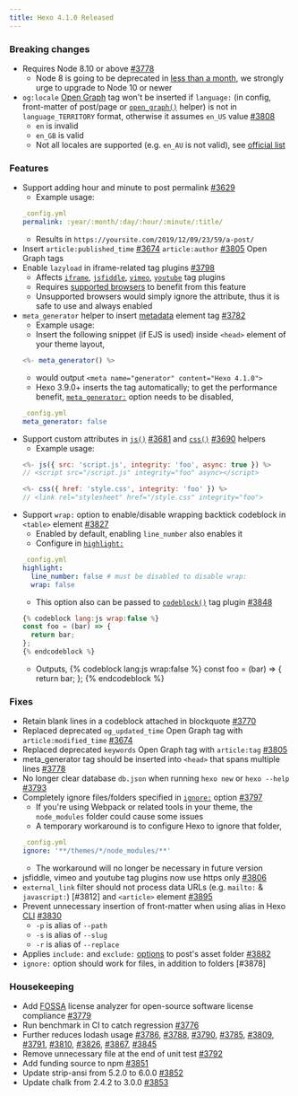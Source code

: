 ```yaml
---
title: Hexo 4.1.0 Released
---
```


### Breaking changes
- Requires Node 8.10 or above [#3778]
  * Node 8 is going to be deprecated in [less than a month](https://github.com/nodejs/Release/blob/master/README.md), we strongly urge to upgrade to Node 10 or newer
- `og:locale` [Open Graph](https://ogp.me/) tag won't be inserted if `language:` (in config, front-matter of post/page or [`open_graph()`](/docs/helpers#open-graph) helper) is not in `language_TERRITORY` format, otherwise it assumes `en_US` value [#3808]
  * `en` is invalid
  * `en_GB` is valid
  * Not all locales are supported (e.g. `en_AU` is not valid), see [official list](https://developers.facebook.com/docs/messenger-platform/messenger-profile/supported-locales/)

### Features
- Support adding hour and minute to post permalink [#3629]
  * Example usage:
  ``` yml
  _config.yml
  permalink: :year/:month/:day/:hour/:minute/:title/
  ```
  * Results in `https://yoursite.com/2019/12/09/23/59/a-post/`
- Insert `article:published_time` [#3674] `article:author` [#3805] Open Graph tags
- Enable `lazyload` in iframe-related tag plugins [#3798]
  * Affects [`iframe`](/docs/tag-plugins#iframe), [`jsfiddle`](/docs/tag-plugins#jsFiddle), [`vimeo`](/docs/tag-plugins#Vimeo), [`youtube`](/docs/tag-plugins#YouTube) tag plugins
  * Requires [supported browsers](https://caniuse.com/#feat=loading-lazy-attr) to benefit from this feature
  * Unsupported browsers would simply ignore the attribute, thus it is safe to use and always enabled
- `meta_generator` helper to insert [metadata](https://developer.mozilla.org/en-US/docs/Web/HTML/Element/meta) element tag [#3782]
  * Example usage:
  * Insert the following snippet (if EJS is used) inside `<head>` element of your theme layout,
  ``` js
  <%- meta_generator() %>
  ```
  * would output `<meta name="generator" content="Hexo 4.1.0">`
  * Hexo 3.9.0+ inserts the tag automatically; to get the performance benefit, [`meta_generator:`](/docs/configuration#Extensions) option needs to be disabled,
  ``` yml
  _config.yml
  meta_generator: false
  ```
- Support custom attributes in [`js()`](/docs/helpers#js) [#3681] and [`css()`](/docs/helpers#css) [#3690] helpers
  * Example usage:
  ``` js
  <%- js({ src: 'script.js', integrity: 'foo', async: true }) %>
  // <script src="/script.js" integrity="foo" async></script>

  <%- css({ href: 'style.css', integrity: 'foo' }) %>
  // <link rel="stylesheet" href="/style.css" integrity="foo">
  ```
- Support `wrap:` option to enable/disable wrapping backtick codeblock in `<table>` element [#3827]
  * Enabled by default, enabling `line_number` also enables it
  * Configure in [`highlight:`](/docs/configuration#Writing)
  ``` yml
  _config.yml
  highlight:
    line_number: false # must be disabled to disable wrap:
    wrap: false
  ```
  * This option also can be passed to [`codeblock()`](/docs/tag-plugins#Code-Block) tag plugin [#3848]
  ``` js
  {% codeblock lang:js wrap:false %}
  const foo = (bar) => {
    return bar;
  };
  {% endcodeblock %}
  ```
  * Outputs,
  {% codeblock lang:js wrap:false %}
  const foo = (bar) => {
    return bar;
  };
  {% endcodeblock %}

### Fixes
- Retain blank lines in a codeblock attached in blockquote [#3770]
- Replaced deprecated `og_updated_time` Open Graph tag with `article:modified_time` [#3674]
- Replaced deprecated `keywords` Open Graph tag with `article:tag` [#3805]
- meta_generator tag should be inserted into `<head>` that spans multiple lines [#3778]
- No longer clear database `db.json` when running `hexo new` or `hexo --help` [#3793]
- Completely ignore files/folders specified in [`ignore:`](/docs/configuration#Include-Exclude-Files-or-Folders) option [#3797]
  * If you're using Webpack or related tools in your theme, the `node_modules` folder could cause some issues
  * A temporary workaround is to configure Hexo to ignore that folder,
  ``` yml
  _config.yml
  ignore: '**/themes/*/node_modules/**'
  ```
  * The workaround will no longer be necessary in future version
- jsfiddle, vimeo and youtube tag plugins now use https only [#3806]
- `external_link` filter should not process data URLs (e.g. `mailto:` & `javascript:`) [#3812] and `<article>` element [#3895]
- Prevent unnecessary insertion of front-matter when using alias in Hexo [CLI](/docs/commands) [#3830]
  * `-p` is alias of `--path`
  * `-s` is alias of `--slug`
  * `-r` is alias of `--replace`
- Applies `include:` and `exclude:` [options](/docs/configuration#Include-Exclude-Files-or-Folders) to post's asset folder [#3882]
- `ignore:` option should work for files, in addition to folders [#3878]

### Housekeeping
- Add [FOSSA](https://fossa.com/) license analyzer for open-source software license compliance [#3779]
- Run benchmark in CI to catch regression [#3776]
- Further reduces lodash usage [#3786], [#3788], [#3790], [#3785], [#3809], [#3791], [#3810], [#3826], [#3867], [#3845]
- Remove unnecessary file at the end of unit test [#3792]
- Add funding source to npm [#3851]
- Update strip-ansi from 5.2.0 to 6.0.0 [#3852]
- Update chalk from 2.4.2 to 3.0.0 [#3853]

[#3778]: https://github.com/hexojs/hexo/pull/3778
[#3808]: https://github.com/hexojs/hexo/pull/3808
[#3629]: https://github.com/hexojs/hexo/pull/3629
[#3674]: https://github.com/hexojs/hexo/pull/3674
[#3805]: https://github.com/hexojs/hexo/pull/3805
[#3798]: https://github.com/hexojs/hexo/pull/3798
[#3782]: https://github.com/hexojs/hexo/pull/3782
[#3681]: https://github.com/hexojs/hexo/pull/3681
[#3690]: https://github.com/hexojs/hexo/pull/3690
[#3827]: https://github.com/hexojs/hexo/pull/3827
[#3848]: https://github.com/hexojs/hexo/pull/3848
[#3770]: https://github.com/hexojs/hexo/pull/3770
[#3674]: https://github.com/hexojs/hexo/pull/3674
[#3805]: https://github.com/hexojs/hexo/pull/3805
[#3793]: https://github.com/hexojs/hexo/pull/3793
[#3797]: https://github.com/hexojs/hexo/pull/3797
[#3806]: https://github.com/hexojs/hexo/pull/3806
[#3895]: https://github.com/hexojs/hexo/pull/3895
[#3830]: https://github.com/hexojs/hexo/pull/3830
[#3882]: https://github.com/hexojs/hexo/pull/3882
[#3779]: https://github.com/hexojs/hexo/pull/3779
[#3776]: https://github.com/hexojs/hexo/pull/3776
[#3786]: https://github.com/hexojs/hexo/pull/3786
[#3788]: https://github.com/hexojs/hexo/pull/3788
[#3790]: https://github.com/hexojs/hexo/pull/3790
[#3785]: https://github.com/hexojs/hexo/pull/3785
[#3809]: https://github.com/hexojs/hexo/pull/3809
[#3791]: https://github.com/hexojs/hexo/pull/3791
[#3810]: https://github.com/hexojs/hexo/pull/3810
[#3826]: https://github.com/hexojs/hexo/pull/3826
[#3867]: https://github.com/hexojs/hexo/pull/3867
[#3845]: https://github.com/hexojs/hexo/pull/3845
[#3792]: https://github.com/hexojs/hexo/pull/3792
[#3851]: https://github.com/hexojs/hexo/pull/3851
[#3852]: https://github.com/hexojs/hexo/pull/3852
[#3853]: https://github.com/hexojs/hexo/pull/3853

